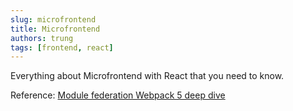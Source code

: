 ```yaml
---
slug: microfrontend
title: Microfrontend
authors: trung
tags: [frontend, react]
---
```


Everything about Microfrontend with React that you need to know.

Reference: [Module federation Webpack 5 deep dive](https://scriptedalchemy.medium.com/understanding-webpack-module-federation-a-deep-dive-efe5c55bf366)

<!-- truncate -->
